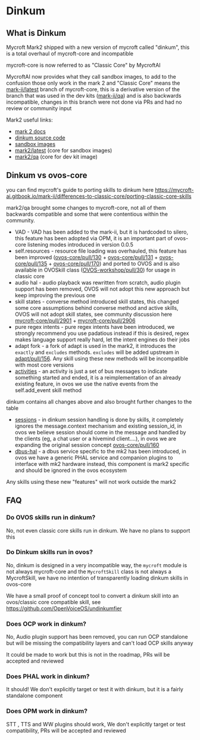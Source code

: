 # Dinkum

## What is Dinkum

Mycroft Mark2 shipped with a new version of mycroft called "dinkum", this is a total overhaul of mycroft-core and
incompatible

mycroft-core is now referred to as "Classic Core" by MycroftAI

MycroftAI now provides what they call sandbox images, to add to the confusion those only work in the mark 2 and "Classic
Core" means the [mark-ii/latest](https://github.com/MycroftAI/mycroft-core/tree/mark-ii/latest) branch of mycroft-core, this is a derivative version of the branch that was used in the dev kits ([mark-ii/qa](https://github.com/MycroftAI/mycroft-core/tree/mark-ii/qa)) and is also
backwards incompatible, changes in this branch were not done via PRs and had no review or community input

Mark2 useful links:

- [mark 2 docs](https://mycroft-ai.gitbook.io/mark-ii/)
- [dinkum source code](https://github.com/MycroftAI/mycroft-dinkum) 
- [sandbox images](https://mycroft-ai.gitbook.io/mark-ii/advanced/sandbox-images)
- [mark2/latest](https://github.com/MycroftAI/mycroft-core/tree/mark-ii/latest) (core for sandbox images) 
- [mark2/qa](https://github.com/MycroftAI/mycroft-core/tree/mark-ii/qa) (core for dev kit image) 


## Dinkum vs ovos-core

you can find mycroft's guide to porting skills to dinkum here https://mycroft-ai.gitbook.io/mark-ii/differences-to-classic-core/porting-classic-core-skills

mark2/qa brought some changes to mycroft-core, not all of them backwards compatible and some that were contentious
within the community.

- VAD - VAD has been added to the mark-ii, but it is hardcoded to silero, this feature has been adopted via OPM, it is an important part of ovos-core listening modes introduced in version 0.0.5
- self.resources - resource file loading was overhauled, this feature has been
  improved ([ovos-core/pull/130](https://github.com/OpenVoiceOS/ovos-core/pull/130) + [ovos-core/pull/131](https://github.com/OpenVoiceOS/ovos-core/pull/131) + [ovos-core/pull/135](https://github.com/OpenVoiceOS/ovos-core/pull/135) + [ovos-core/pull/170](https://github.com/OpenVoiceOS/ovos-core/pull/170))
  and ported to OVOS and is also available in OVOSkill class ([OVOS-workshop/pull/30](https://github.com/OpenVoiceOS/OVOS-workshop/pull/30)) for usage in classic core
- audio hal - audio playback was rewritten from scratch, audio plugin support has been removed, OVOS will not adopt this new approach but keep improving the previous one
- skill states - converse method introduced skill states, this changed some core assumptions behind converse method and
  active skills, OVOS will not adopt skill states, see community discussion
  here [mycroft-core/pull/2901](https://github.com/MycroftAI/mycroft-core/pull/2901) + [mycroft-core/pull/2906](https://github.com/MycroftAI/mycroft-core/pull/2906)
- pure regex intents - pure regex intents have been introduced, we strongly recommend you use padatious instead if this is desired, regex makes language support really hard, let the intent engines do their jobs
- adapt fork - a fork of adapt is used in the mark2, it introduces the `exactly` and `excludes` methods. `excludes` will be added upstream in [adapt/pull/156](https://github.com/MycroftAI/adapt/pull/156). Any skill using these new methods will be incompatible with most core versions
- [activities](https://github.com/OpenVoiceOS/ovos-core/issues/43) - an activity is just a set of bus messages to indicate something started and ended, it is a reimplementation of an already existing feature, in ovos we use the native events from the self.add_event skill method

dinkum contains all changes above and also brought further changes to the table

- [sessions](https://mycroft-ai.gitbook.io/mark-ii/differences-to-classic-core/sessions) - in dinkum session handling is done by skills, it completely ignores the message.context mechanism and existing session_id, in ovos we believe session should come in the message and handled by the clients (eg, a chat user or a hivemind client....), in ovos we are expanding the original session concept  [ovos-core/pull/160](https://github.com/OpenVoiceOS/ovos-core/pull/160)
- [dbus-hal](https://github.com/MycroftAI/mark-ii-sandbox/tree/master/dbus-hal) - a dbus service specific to the mk2 has been introduced, in ovos we have a generic PHAL service and companion plugins to interface with mk2 hardware instead, this component is mark2 specific and should be ignored in the ovos ecosystem


Any skills using these new "features" will not work outside the mark2

## FAQ

### Do OVOS skills run in dinkum?

No, not even classic core skills run in dinkum. We have no plans to support this

### Do Dinkum skills run in ovos?

No, dinkum is designed in a very incompatible way, the `mycroft` module is not always mycroft-core and the `MycroftSkill` class is not always a MycroftSkill, we have no intention of transparently loading dinkum skills in ovos-core

We have a small proof of concept tool to convert a dinkum skill into an ovos/classic core compatible skill, see https://github.com/OpenVoiceOS/undinkumfier

### Does OCP work in dinkum?

No, Audio plugin support has been removed, you can run OCP standalone but will be missing the compatibility layers and can't load OCP skills anyway

It could be made to work but this is not in the roadmap, PRs will be accepted and reviewed

### Does PHAL work in dinkum?

It should! We don't explicitly target or test it with dinkum, but it is a fairly standalone component

### Does OPM work in dinkum?

STT , TTS and WW plugins should work, We don't explicitly target or test compatibility, PRs will be accepted and reviewed
